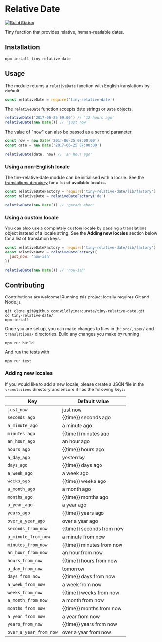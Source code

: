 # Relative Date

[![Build Status](https://travis-ci.org/wildlyinaccurate/tiny-relative-date.png?branch=master)](https://travis-ci.org/wildlyinaccurate/tiny-relative-date)

Tiny function that provides relative, human-readable dates.

## Installation

```
npm install tiny-relative-date
```

## Usage

The module returns a `relativeDate` function with English translations by default.

```js
const relativeDate = require('tiny-relative-date')
```

The `relativeDate` function accepts date strings or `Date` objects.

```js
relativeDate('2017-06-25 09:00') // '12 hours ago'
relativeDate(new Date()) // 'just now'
```

The value of "now" can also be passed as a second parameter.

```js
const now = new Date('2017-06-25 08:00:00')
const date = new Date('2017-06-25 07:00:00')

relativeDate(date, now) // 'an hour ago'
```

### Using a non-English locale

The tiny-relative-date module can be initialised with a locale. See the [translations directory]('./translations') for a list of available locales.

```js
const relativeDateFactory = require('tiny-relative-date/lib/factory')
const relativeDate = relativeDateFactory('de')

relativeDate(new Date()) // 'gerade eben'
```

### Using a custom locale

You can also use a completely custom locale by passing a translations object instead of a locale string. See the **Adding new locales** section below for a list of translation keys.

```js
const relativeDateFactory = require('tiny-relative-date/lib/factory')
const relativeDate = relativeDateFactory({
  just_now: 'now-ish'
})

relativeDate(new Date()) // 'now-ish'
```

## Contributing

Contributions are welcome! Running this project locally requires Git and Node.js.

```
git clone git@github.com:wildlyinaccurate/tiny-relative-date.git
cd tiny-relative-date/
npm install
```

Once you are set up, you can make changes to files in the `src/`, `spec/` and `translations/` directories. Build any changes you make by running

```
npm run build
```

And run the tests with

```
npm run test
```

### Adding new locales

If you would like to add a new locale, please create a JSON file in the `translations` directory and ensure it has the following keys:

| Key                    | Default value             |
|------------------------|---------------------------|
| `just_now`             | just now                  |
| `seconds_ago`          | {{time}} seconds ago      |
| `a_minute_ago`         | a minute ago              |
| `minutes_ago`          | {{time}} minutes ago      |
| `an_hour_ago`          | an hour ago               |
| `hours_ago`            | {{time}} hours ago        |
| `a_day_ago`            | yesterday                 |
| `days_ago`             | {{time}} days ago         |
| `a_week_ago`           | a week ago                |
| `weeks_ago`            | {{time}} weeks ago        |
| `a_month_ago`          | a month ago               |
| `months_ago`           | {{time}} months ago       |
| `a_year_ago`           | a year ago                |
| `years_ago`            | {{time}} years ago        |
| `over_a_year_ago`      | over a year ago           |
| `seconds_from_now`     | {{time}} seconds from now |
| `a_minute_from_now`    | a minute from now         |
| `minutes_from_now`     | {{time}} minutes from now |
| `an_hour_from_now`     | an hour from now          |
| `hours_from_now`       | {{time}} hours from now   |
| `a_day_from_now`       | tomorrow                  |
| `days_from_now`        | {{time}} days from now    |
| `a_week_from_now`      | a week from now           |
| `weeks_from_now`       | {{time}} weeks from now   |
| `a_month_from_now`     | a month from now          |
| `months_from_now`      | {{time}} months from now  |
| `a_year_from_now`      | a year from now           |
| `years_from_now`       | {{time}} years from now   |
| `over_a_year_from_now` | over a year from now      |
